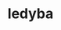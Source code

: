 ---
id: 165
title: ledyba
types: [bug,flying]
image: https://raw.githubusercontent.com/PokeAPI/sprites/master/sprites/pokemon/165.png
---